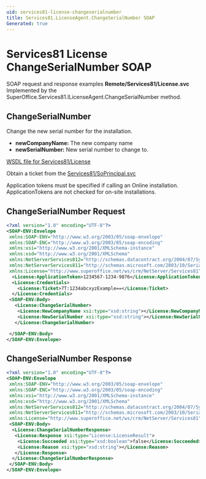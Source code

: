 ```yaml
---
uid: services81-license-changeserialnumber
title: Services81.LicenseAgent.ChangeSerialNumber SOAP
Generated: true
---
```


# Services81 License ChangeSerialNumber SOAP

SOAP request and response examples **Remote/Services81/License.svc**
Implemented by the <see cref="M:SuperOffice.Services81.ILicenseAgent.ChangeSerialNumber">SuperOffice.Services81.ILicenseAgent.ChangeSerialNumber</see> method.

## ChangeSerialNumber

Change the new serial number for the installation.

* **newCompanyName:** The new company name
* **newSerialNumber:** New serial number to change to.



[WSDL file for Services81/License](../Services81-License.md)

Obtain a ticket from the [Services81/SoPrincipal.svc](../SoPrincipal/index.md)

Application tokens must be specified if calling an Online installation. ApplicationTokens are not checked for on-site installations.

## ChangeSerialNumber Request

```xml
<?xml version="1.0" encoding="UTF-8"?>
<SOAP-ENV:Envelope
 xmlns:SOAP-ENV="http://www.w3.org/2003/05/soap-envelope"
 xmlns:SOAP-ENC="http://www.w3.org/2003/05/soap-encoding"
 xmlns:xsi="http://www.w3.org/2001/XMLSchema-instance"
 xmlns:xsd="http://www.w3.org/2001/XMLSchema"
 xmlns:NetServerServices812="http://schemas.datacontract.org/2004/07/System.Security.Cryptography"
 xmlns:NetServerServices811="http://schemas.microsoft.com/2003/10/Serialization/"
 xmlns:License="http://www.superoffice.net/ws/crm/NetServer/Services81">
  <License:ApplicationToken>1234567-1234-9876</License:ApplicationToken>
  <License:Credentials>
    <License:Ticket>7T:1234abcxyzExample==</License:Ticket>
  </License:Credentials>
 <SOAP-ENV:Body>
   <License:ChangeSerialNumber>
    <License:NewCompanyName xsi:type="xsd:string"></License:NewCompanyName>
    <License:NewSerialNumber xsi:type="xsd:string"></License:NewSerialNumber>
   </License:ChangeSerialNumber>

 </SOAP-ENV:Body>
</SOAP-ENV:Envelope>

```


## ChangeSerialNumber Response

```xml
<?xml version="1.0" encoding="UTF-8"?>
<SOAP-ENV:Envelope
 xmlns:SOAP-ENV="http://www.w3.org/2003/05/soap-envelope"
 xmlns:SOAP-ENC="http://www.w3.org/2003/05/soap-encoding"
 xmlns:xsi="http://www.w3.org/2001/XMLSchema-instance"
 xmlns:xsd="http://www.w3.org/2001/XMLSchema"
 xmlns:NetServerServices812="http://schemas.datacontract.org/2004/07/System.Security.Cryptography"
 xmlns:NetServerServices811="http://schemas.microsoft.com/2003/10/Serialization/"
 xmlns:License="http://www.superoffice.net/ws/crm/NetServer/Services81">
 <SOAP-ENV:Body>
  <License:ChangeSerialNumberResponse>
   <License:Response xsi:type="License:LicenseResult">
    <License:Succeeded xsi:type="xsd:boolean">false</License:Succeeded>
    <License:Reason xsi:type="xsd:string"></License:Reason>
   </License:Response>
  </License:ChangeSerialNumberResponse>
 </SOAP-ENV:Body>
</SOAP-ENV:Envelope>

```

